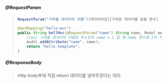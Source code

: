 ##### @RequestParam

> ```java
> RequestParam("가져올 데이터의 이름")[데이터타입][가져온 데이터를 담을 변수]
> ```
>
> ```java
> @GetMapping("hello-mvc")
> public String hellMvc(@RequestParam("name") String name, Model model){
>     //ex) 가져올 데이터의 이름은 주소창의 name = 1 일 때 name 변수에 1이 저장된다.
>     model.addAttribute("name", name);
>     return "hello-template";
> }
> ```



##### @ResponseBody

>Http body부에 직접 return 데이터를 넣어주겠다는 의미

